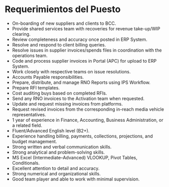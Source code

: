# Requerimientos del Puesto

- On-boarding of new suppliers and clients to BCC.
- Provide shared services team with recoveries for revenue take-up/WIP clearing.
- Review completeness and accuracy once posted in ERP System.
- Resolve and respond to client billing queries.
- Resolve issues in supplier invoices/spends files in coordination with the operations team.
- Code and process supplier invoices in Portal (APC) for upload to ERP System.
- Work closely with respective teams on issue resolutions.
- Accounts Payable responsibilities.
- Prepare, distribute, and manage RNO Reports using IPS Workflow.
- Prepare RFI templates.
- Cost auditing buys based on completed RFIs.
- Send any RNO invoices to the Activation team when requested.
- Update and request missing invoices from platforms.
- Request revised invoices from the corresponding in-reach media vehicle representatives.
- 1 year of experience in Finance, Accounting, Business Administration, or a related field.
- Fluent/Advanced English level (B2+).
- Experience handling billing, payments, collections, projections, and budget management.
- Strong written and verbal communication skills.
- Strong analytical and problem-solving skills.
- MS Excel (Intermediate–Advanced) VLOOKUP, Pivot Tables, Conditionals.
- Excellent attention to detail and accuracy.
- Strong numerical and organizational skills.
- Good team player and able to work with minimal supervision.
